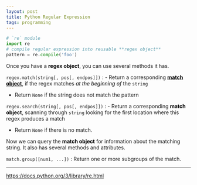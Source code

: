 ```yaml
---
layout: post
title: Python Regular Expression
tags: programming
---
```


<!-- excerpt -->

<style>
    strong, em {
        color: black;
    }
</style>

```python
# `re` module
import re
# compile regular expression into reusable **regex object**
pattern = re.compile('foo')
```

Once you have a **regex object**, you can use several methods it has.

`regex.match(string[, pos[, endpos]])`
: - Return a corresponding [**match object**](https://docs.python.org/3/library/re.html#match-objects), if the regex matches *at the beginning of* the `string`  
  - Return `None` if the string does not match the pattern

`regex.search(string[, pos[, endpos]])`
: - Return a corresponding **match object**, scanning through `string` looking for the first location where this regex produces a match  
  - Return `None` if there is no match.

Now we can query the **match object** for information about the matching string. It also has several methods and attributes.

`match.group([num1, ...])`
: Return one or more subgroups of the match.

---

<https://docs.python.org/3/library/re.html>
